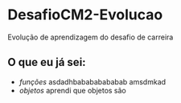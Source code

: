 # DesafioCM2-Evolucao
Evolução de aprendizagem do desafio de carreira

## O que eu já sei:
* *funções*
asdadhbabababababab amsdmkad
* *objetos* aprendi que objetos são
